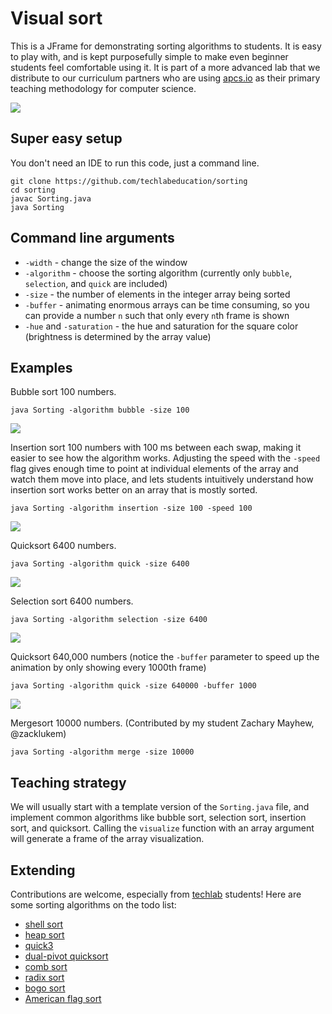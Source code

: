 # Visual sort

This is a JFrame for demonstrating sorting algorithms to students. It is easy to play with, and is kept purposefully simple to make even beginner students feel comfortable using it. It is part of a more advanced lab that we distribute to our curriculum partners who are using [apcs.io](http://apcs.io) as their primary teaching methodology for computer science.

![](http://apcs.io/img/lab/sorting/quicksort2.gif)

## Super easy setup

You don't need an IDE to run this code, just a command line.

```
git clone https://github.com/techlabeducation/sorting
cd sorting
javac Sorting.java
java Sorting
```

## Command line arguments

- `-width` - change the size of the window
- `-algorithm` - choose the sorting algorithm (currently only `bubble`, `selection`, and `quick` are included)
- `-size` - the number of elements in the integer array being sorted
- `-buffer` - animating enormous arrays can be time consuming, so you can provide a number `n` such that only every `n`th frame is shown
- `-hue` and `-saturation` - the hue and saturation for the square color (brightness is determined by the array value)

## Examples

Bubble sort 100 numbers.
```
java Sorting -algorithm bubble -size 100
```

![](http://apcs.io/img/lab/sorting/bubblesort.gif)

Insertion sort 100 numbers with 100 ms between each swap, making it easier to see how the algorithm works. Adjusting the speed with the `-speed` flag gives enough time to point at individual elements of the array and watch them move into place, and lets students intuitively understand how insertion sort works better on an array that is mostly sorted.

```
java Sorting -algorithm insertion -size 100 -speed 100
```

![](http://apcs.io/img/lab/sorting/insertion.gif)

Quicksort 6400 numbers.
```
java Sorting -algorithm quick -size 6400
```

![](http://apcs.io/img/lab/sorting/quicksort2.gif)

Selection sort 6400 numbers.
```
java Sorting -algorithm selection -size 6400
```

![](http://apcs.io/img/lab/sorting/selection.gif)

Quicksort 640,000 numbers (notice the `-buffer` parameter to speed up the animation by only showing every 1000th frame)
```
java Sorting -algorithm quick -size 640000 -buffer 1000
```

![](http://zacklukem.github.io/web/mergesort.gif)

Mergesort 10000 numbers. (Contributed by my student Zachary Mayhew, @zacklukem)
```
java Sorting -algorithm merge -size 10000
```

## Teaching strategy

We will usually start with a template version of the `Sorting.java` file, and implement common algorithms like bubble sort, selection sort, insertion sort, and quicksort. Calling the `visualize` function with an array argument will generate a frame of the array visualization.

## Extending

Contributions are welcome, especially from [techlab](https://techlab.education) students! Here are some sorting algorithms on the todo list:

- [shell sort](http://sorting-algorithms.com/shell-sort)
- [heap sort](http://sorting-algorithms.com/heap-sort)
- [quick3](http://sorting-algorithms.com/quick-sort-3-way)
- [dual-pivot quicksort](http://permalink.gmane.org/gmane.comp.java.openjdk.core-libs.devel/2628)
- [comb sort](https://en.wikipedia.org/wiki/Comb_sort)
- [radix sort](https://en.wikipedia.org/wiki/Radix_sort)
- [bogo sort](https://en.wikipedia.org/wiki/Bogosort)
- [American flag sort](https://en.wikipedia.org/wiki/American_flag_sort)
